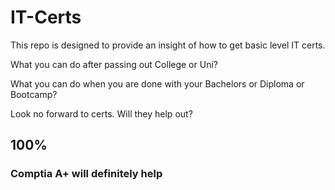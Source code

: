 # IT-Certs
This repo is designed to provide an insight of how to get basic level IT certs.

What you can do after passing out College or Uni? 

What you can do when you are done with your Bachelors or Diploma or Bootcamp?

Look no forward to certs. Will they help out? 

## 100%

### Comptia A+ will definitely help

